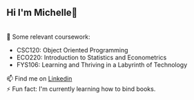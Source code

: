 ## Hi I'm Michelle👋

<!-- 🔭 I’m currently working on a stock portfolio tracker for personal wealth management. Check it out [here](https://github.com/michellejiang2017/personal-stock-tracker)! -->
<br>🌱 Some relevant coursework: 
- CSC120: Object Oriented Programming
- ECO220: Introduction to Statistics and Econometrics
- FYS106: Learning and Thriving in a Labyrinth of Technology

📫 Find me on [Linkedin](https://www.linkedin.com/in/michellejiang2017/)
<br>⚡ Fun fact: I'm currently learning how to bind books. 
<!--
**michellejiang2017/michellejiang2017** is a ✨ _special_ ✨ repository because its `README.md` (this file) appears on your GitHub profile.

Here are some ideas to get you started:

- 🔭 I’m currently working on ...
- 🌱 I’m currently learning ...
- 👯 I’m looking to collaborate on ...
- 🤔 I’m looking for help with ...
- 💬 Ask me about ...
- 📫 How to reach me: ...
- 😄 Pronouns: ...
- ⚡ Fun fact: ...
-->
